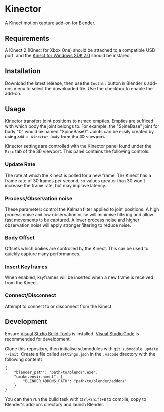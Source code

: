 # Kinector
A Kinect motion capture add-on for Blender.

## Requirements
A Kinect 2 (Kinect for Xbox One) should be attached to a compatible USB port, and the [Kinect for Windows SDK 2.0](https://www.microsoft.com/en-us/download/details.aspx?id=44561) should be installed.

## Installation
Download the latest release, then use the `Install` button in Blender's add-ons menu to select the downloaded file. Use the checkbox to enable the add-on.

## Usage
Kinector transfers joint positions to named empties. Empties are suffixed with which body the joint belongs to. For example, the "SpineBase" joint for body "0" would be named "SpineBase0". Joints can be easily created by using `Add > Kinector Body` from the 3D viewport.

Kinector settings are controlled with the Kinector panel found under the `Misc` tab of the 3D viewport. This panel contains the following controls:

### Update Rate
The rate at which the Kinect is polled for a new frame. The Kinect has a frame rate of 30 frames per second, so values greater than 30 won't increase the frame rate, but may improve latency.

### Process/Observation noise
These parameters control the Kalman filter applied to joint positions. A high process noise and low observation noise will minimise filtering and allow fast movements to be captured. A lower process noise and higher observation noise will apply stronger filtering to reduce noise.

### Body Offset
Offsets which bodies are controlled by the Kinect. This can be used to quickly capture many performances.

### Insert Keyframes
When enabled, keyframes will be inserted when a new frame is received from the Kinect.

### Connect/Disconnect
Attempt to connect to or disconnect from the Kinect.

## Development
Ensure [Visual Studio Build Tools](https://visualstudio.microsoft.com/downloads/) is installed. [Visual Studio Code](https://code.visualstudio.com/) is recommended for development.

Clone this repository, then initialise submodules with `git submodule update --init`. Create a file called `settings.json` in the `.vscode` directory with the following contents:

	{
		"blender_path": "path/to/blender.exe",
		"cmake.environment": {
			"BLENDER_ADDONS_PATH": "path/to/blender/addons"
		}
	}

You can then run the build task with `Ctrl+Shift+B` to compile, copy to Blender's add-ons directory and launch Blender.